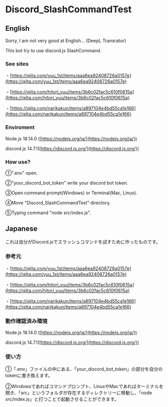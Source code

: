 # Discord_SlashCommandTest
## English
Sorry, I am not very good at English... (DeepL Transrator)

This bot try to use discord.js SlashCommand.

### See sites
・[https://qiita.com/yuu_1st/items/aaa6ea92408726a0157e](https://qiita.com/yuu_1st/items/aaa6ea92408726a0157e)

・[https://qiita.com/hitori_yuu/items/3b6c02fac5c610f0615a](https://qiita.com/hitori_yuu/items/3b6c02fac5c610f0615a)

・[https://qiita.com/narikakun/items/a897104e4bd55ca1e166](https://qiita.com/narikakun/items/a897104e4bd55ca1e166)

### Enviroment
Node.js 18.14.0 ([https://nodejs.org/ja/](https://nodejs.org/ja/))

discord.js 14.7.1([https://discord.js.org/](https://discord.js.org/))

### How use?
①".env" open.

②"your_discord_bot_token" write your discord bot token.

③Open command prompt(Windows) or Terminal(Mac, Linux).

④Move "Discord_SlashCommandTest" directory.

⑤Typing command "node src/index.js".

## Japanese
これは自分がDiscord.jsでスラッシュコマンドを試すために作ったものです。

### 参考元
・[https://qiita.com/yuu_1st/items/aaa6ea92408726a0157e](https://qiita.com/yuu_1st/items/aaa6ea92408726a0157e)

・[https://qiita.com/hitori_yuu/items/3b6c02fac5c610f0615a](https://qiita.com/hitori_yuu/items/3b6c02fac5c610f0615a)

・[https://qiita.com/narikakun/items/a897104e4bd55ca1e166](https://qiita.com/narikakun/items/a897104e4bd55ca1e166)

### 動作確認済み環境
Node.js 18.14.0 ([https://nodejs.org/ja/](https://nodejs.org/ja/))

discord.js 14.7.1([https://discord.js.org/](https://discord.js.org/))

### 使い方
①「.env」ファイルの中にある、「your_discord_bot_token」の部分を自分のtokenに書き換えます。

②Windowsであればコマンドプロンプト、LinuxやMacであればターミナルを開き、「src」というフォルダが存在するディレクトリーに移動し、「node src/index.js」と打つことで起動させることができます。
